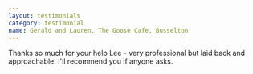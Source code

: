 ```yaml
---
layout: testimonials
category: testimonial
name: Gerald and Lauren, The Goose Cafe, Busselton
---
```


Thanks so much for your help Lee - very professional but laid back and approachable. I'll recommend you if anyone asks.